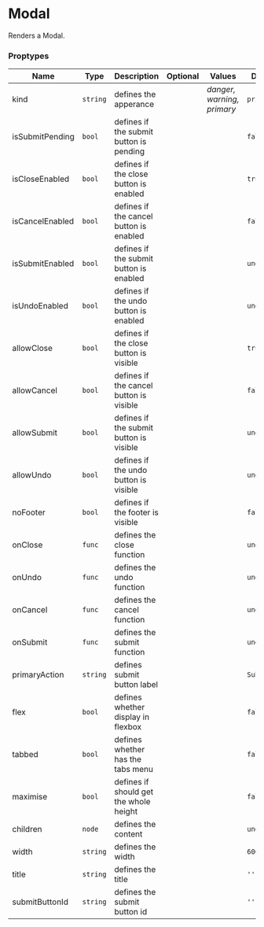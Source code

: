 # Modal

Renders a Modal.

### Proptypes

|       Name      |   Type   |               Description               | Optional |           Values           |   Default   |
|-----------------|----------|-----------------------------------------|----------|----------------------------|-------------|
| kind            | `string` | defines the apperance                   |          | _danger, warning, primary_ | `primary`   |
| isSubmitPending | `bool`   | defines if the submit button is pending |          |                            | `false`     |
| isCloseEnabled  | `bool`   | defines if the close button is enabled  |          |                            | `true`      |
| isCancelEnabled | `bool`   | defines if the cancel button is enabled |          |                            | `false`     |
| isSubmitEnabled | `bool`   | defines if the submit button is enabled |          |                            | `undefined` |
| isUndoEnabled   | `bool`   | defines if the undo button is enabled   |          |                            | `undefined` |
| allowClose      | `bool`   | defines if the close button is visible  |          |                            | `true`      |
| allowCancel     | `bool`   | defines if the cancel button is visible |          |                            | `false`     |
| allowSubmit     | `bool`   | defines if the submit button is visible |          |                            | `undefined` |
| allowUndo       | `bool`   | defines if the undo button is visible   |          |                            | `undefined` |
| noFooter        | `bool`   | defines if the footer is visible        |          |                            | `false`     |
| onClose         | `func`   | defines the close function              |          |                            | `undefined` |
| onUndo          | `func`   | defines the undo function               |          |                            | `undefined` |
| onCancel        | `func`   | defines the cancel function             |          |                            | `undefined` |
| onSubmit        | `func`   | defines the submit function             |          |                            | `undefined` |
| primaryAction   | `string` | defines submit button label             |          |                            | `Submit`    |
| flex            | `bool`   | defines whether display in flexbox      |          |                            | `false`     |
| tabbed          | `bool`   | defines whether has the tabs menu       |          |                            | `false`     |
| maximise        | `bool`   | defines if should get the whole height  |          |                            | `false`     |
| children        | `node`   | defines the content                     |          |                            | `undefined` |
| width           | `string` | defines the width                       |          |                            | `600`       |
| title           | `string` | defines the title                       |          |                            | `''`        |
| submitButtonId  | `string` | defines the submit button id            |          |                            | `''`        |
